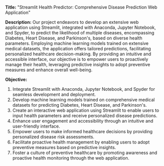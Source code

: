 **Title:** 
"Streamlit Health Predictor: Comprehensive Disease Prediction Web Application"

**Description:**
Our project endeavors to develop an extensive web application using Streamlit, integrated with Anaconda, Jupyter Notebook, and Spyder, to predict the likelihood of multiple diseases, encompassing Diabetes, Heart Disease, and Parkinson's, based on diverse health parameters. Employing machine learning models trained on extensive medical datasets, the application offers tailored predictions, facilitating personalized healthcare decision-making. By providing an intuitive and accessible interface, our objective is to empower users to proactively manage their health, leveraging predictive insights to adopt preventive measures and enhance overall well-being.

**Objective:**
1. Integrate Streamlit with Anaconda, Jupyter Notebook, and Spyder for seamless development and deployment.
2. Develop machine learning models trained on comprehensive medical datasets for predicting Diabetes, Heart Disease, and Parkinson's.
3. Create an interactive web application using Streamlit to enable users to input health parameters and receive personalized disease predictions.
4. Enhance user engagement and accessibility through an intuitive and user-friendly interface.
5. Empower users to make informed healthcare decisions by providing personalized disease risk assessments.
6. Facilitate proactive health management by enabling users to adopt preventive measures based on predictive insights.
7. Foster a culture of preventive healthcare by promoting awareness and proactive health monitoring through the web application.
